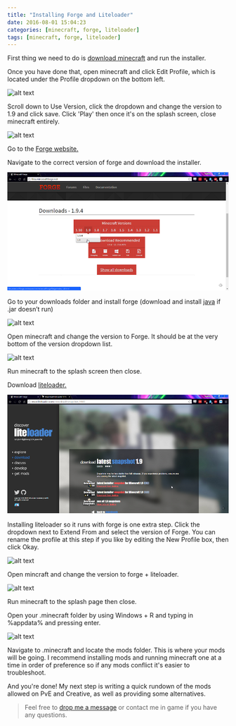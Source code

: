 ```yaml
---
title: "Installing Forge and Liteloader"
date: 2016-08-01 15:04:23
categories: [minecraft, forge, liteloader]
tags: [minecraft, forge, liteloader]
---
```


First thing we need to do is [download minecraft](https://www.minecraft.net/en/download/ "minecraft.net") and run the installer.


Once you have done that, open minecraft and click Edit Profile, which is located under the Profile dropdown on the bottom left.


![alt text](http://imgur.com/wRLL57D.png)


Scroll down to Use Version, click the dropdown and change the version to 1.9 and click save. Click 'Play' then once it's on the splash screen, close minecraft entirely.


![alt text](http://imgur.com/f4poFoR.png)


Go to the [Forge website.](http://files.minecraftforge.net/ "Forge")


Navigate to the correct version of forge and download the installer.


![alt text](/images/posts/forgeliteloader/Forge1.png)


Go to your downloads folder and install forge (download and install [java](http://www.java.com/en/) if .jar doesn’t run) 


![alt text](http://imgur.com/4luTyXk.png)


Open minecraft and change the version to Forge. It should be at the very bottom of the version dropdown list.


![alt text](http://imgur.com/X98zRVJ.png)


Run minecraft to the splash screen then close. 


Download [liteloader.](http://www.liteloader.com/download "liteloader website")


![alt text](/images/posts/forgeliteloader/Liteloader1.png)


Installing liteloader so it runs with forge is one extra step. Click the dropdown next to Extend From and select the version of Forge. You can rename the profile at this step if you like by editing the New Profile box, then click Okay.


![alt text](http://imgur.com/o7iMWNF.png)


Open mincraft and change the version to forge + liteloader. 


![alt text](http://imgur.com/wQytWkM.png)


Run minecraft to the splash page then close. 


Open your .minecraft folder by using Windows + R and typing in %appdata% and pressing enter.


![alt text](http://imgur.com/mepKEiu.png)


Navigate to .minecraft and locate the mods folder. This is where your mods will be going. I recommend installing mods and running minecraft one at a time in order of preference so if any mods conflict it's easier to troubleshoot.


And you're done! My next step is writing a quick rundown of the mods allowed on PvE and Creative, as well as providing some alternatives.


> Feel free to [drop me a message](mailto:twilexis@twilexis.com) or contact me in game if you have any questions.
